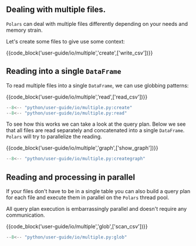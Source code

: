 ## Dealing with multiple files.

`Polars` can deal with multiple files differently depending on your needs and memory strain.

Let's create some files to give use some context:

{{code_block('user-guide/io/multiple','create',['write_csv'])}}

## Reading into a single `DataFrame`

To read multiple files into a single `DataFrame`, we can use globbing patterns:


{{code_block('user-guide/io/multiple','read',['read_csv'])}}


```python exec="on" result="text" session="user-guide/io/multiple"
--8<-- "python/user-guide/io/multiple.py:create"
--8<-- "python/user-guide/io/multiple.py:read"
```

To see how this works we can take a look at the query plan. Below we see that all files are read separately and
concatenated into a single `DataFrame`. `Polars` will try to parallelize the reading.

{{code_block('user-guide/io/multiple','graph',['show_graph'])}}

```python exec="on" session="user-guide/io/multiple"
--8<-- "python/user-guide/io/multiple.py:creategraph"
```

## Reading and processing in parallel

If your files don't have to be in a single table you can also build a query plan for each file and execute them in parallel
on the `Polars` thread pool.

All query plan execution is embarrassingly parallel and doesn't require any communication.

{{code_block('user-guide/io/multiple','glob',['scan_csv'])}}

```python exec="on" result="text" session="user-guide/io/multiple"
--8<-- "python/user-guide/io/multiple.py:glob"
```